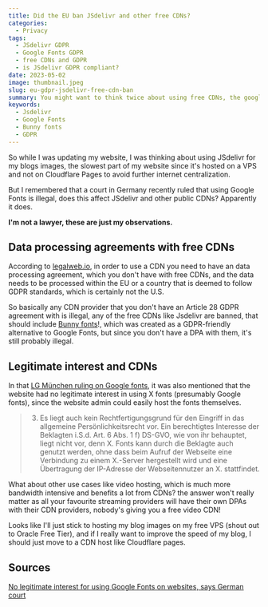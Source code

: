 ```yaml
---
title: Did the EU ban JSdelivr and other free CDNs?
categories:
  - Privacy
tags:
  - JSdelivr GDPR
  - Google Fonts GDPR
  - free CDNs and GDPR
  - is JSdelivr GDPR compliant?
date: 2023-05-02
image: thumbnail.jpeg
slug: eu-gdpr-jsdelivr-free-cdn-ban
summary: You might want to think twice about using free CDNs, the google fonts ban in Germany might affects the legality of CDNs like JSdelivr and Bunny fonts.
keywords:
  - Jsdelivr
  - Google Fonts
  - Bunny fonts
  - GDPR
---
```


So while I was updating my website, I was thinking about using JSdelivr for my blogs images, the slowest part of my website since it's hosted on a VPS and not on Cloudflare Pages to avoid further internet centralization.

But I remembered that a court in Germany recently ruled that using Google Fonts is illegal, does this affect JSdelivr and other public CDNs? Apparently it does.

**I'm not a lawyer, these are just my observations.**

## Data processing agreements with free CDNs

According to [legalweb.io](https://legalweb.io/en/news-en/cdns-with-gdpr-in-mind/), in order to use a CDN you need to have an data processing agreement, which you don't have with free CDNs, and the data needs to be processed within the EU or a country that is deemed to follow GDPR standards, which is certainly not the U.S. 

So basically any CDN provider that you don't have an Article 28 GDPR agreement with is illegal, any of the free CDNs like Jsdelivr are banned, that should include [Bunny fonts](https://fonts.bunny.net/)!, which was created as a GDPR-friendly alternative to Google Fonts, but since you don't have a DPA with them, it's still probably illegal.

## Legitimate interest and CDNs

In that [LG München ruling on Google fonts](https://rewis.io/urteile/urteil/lhm-20-01-2022-3-o-1749320/), it was also mentioned that the website had no legitimate interest in using X fonts (presumably Google fonts), since the website admin could easily host the fonts themselves.

> 3. Es liegt auch kein Rechtfertigungsgrund für den Eingriff in das allgemeine Persönlichkeitsrecht vor. Ein berechtigtes Interesse der Beklagten i.S.d. Art. 6 Abs. 1 f) DS-GVO, wie von ihr behauptet, liegt nicht vor, denn X. Fonts kann durch die Beklagte auch genutzt werden, ohne dass beim Aufruf der Webseite eine Verbindung zu einem X.-Server hergestellt wird und eine Übertragung der IP-Adresse der Webseitennutzer an X. stattfindet.

What about other use cases like video hosting, which is much more bandwidth intensive and benefits a lot from CDNs? the answer won't really matter as all your favourite streaming providers will have their own DPAs with their CDN providers, nobody's giving you a free video CDN!

Looks like I'll just stick to hosting my blog images on my free VPS (shout out to Oracle Free Tier), and if I really want to improve the speed of my blog, I should just move to a CDN host like Cloudflare pages.

## Sources

[No legitimate interest for using Google Fonts on websites, says German court](https://reddit.com/r/gdpr/comments/sg8sll/no_legitimate_interest_for_using_google_fonts_on/)